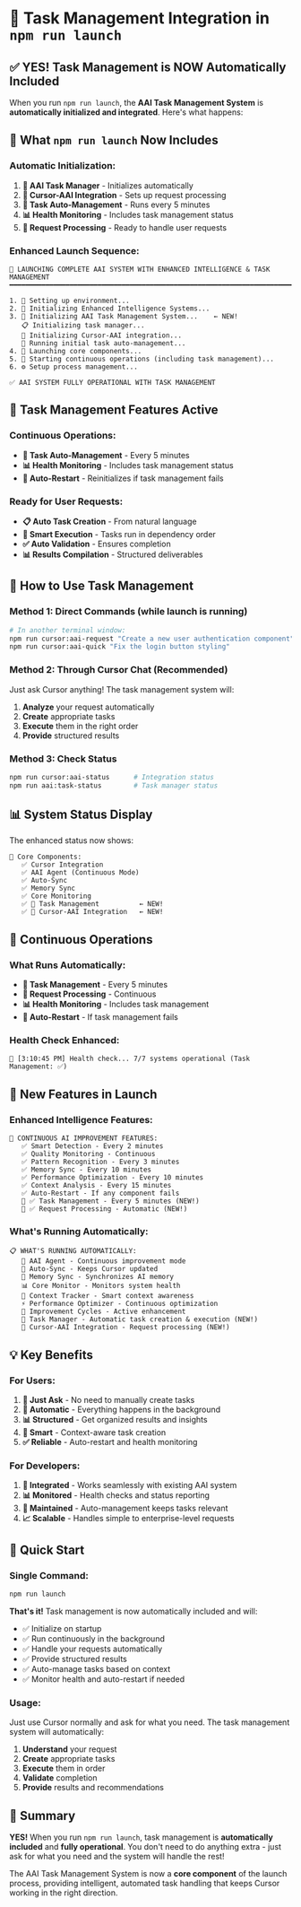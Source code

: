 # 🎯 Task Management Integration in `npm run launch`

## ✅ **YES! Task Management is NOW Automatically Included**

When you run `npm run launch`, the **AAI Task Management System** is **automatically initialized and integrated**. Here's what happens:

## 🚀 What `npm run launch` Now Includes

### **Automatic Initialization:**
1. **🎯 AAI Task Manager** - Initializes automatically
2. **🔗 Cursor-AAI Integration** - Sets up request processing
3. **🔄 Task Auto-Management** - Runs every 5 minutes
4. **📊 Health Monitoring** - Includes task management status
5. **🎯 Request Processing** - Ready to handle user requests

### **Enhanced Launch Sequence:**
```
🚀 LAUNCHING COMPLETE AAI SYSTEM WITH ENHANCED INTELLIGENCE & TASK MANAGEMENT
━━━━━━━━━━━━━━━━━━━━━━━━━━━━━━━━━━━━━━━━━━━━━━━━━━━━━━━━━━━━━━━━━━━━━━━━━━━━━━━━

1. 🔧 Setting up environment...
2. 🧠 Initializing Enhanced Intelligence Systems...
3. 🎯 Initializing AAI Task Management System...    ← NEW!
   📋 Initializing task manager...
   🔗 Initializing Cursor-AAI integration...
   🔄 Running initial task auto-management...
4. 🚀 Launching core components...
5. 🔄 Starting continuous operations (including task management)...
6. ⚙️ Setup process management...

✅ AAI SYSTEM FULLY OPERATIONAL WITH TASK MANAGEMENT
```

## 🎯 Task Management Features Active

### **Continuous Operations:**
- **🔄 Task Auto-Management** - Every 5 minutes
- **📊 Health Monitoring** - Includes task management status
- **🔧 Auto-Restart** - Reinitializes if task management fails

### **Ready for User Requests:**
- **📋 Auto Task Creation** - From natural language
- **🚀 Smart Execution** - Tasks run in dependency order
- **✅ Auto Validation** - Ensures completion
- **📊 Results Compilation** - Structured deliverables

## 🎯 How to Use Task Management

### **Method 1: Direct Commands (while launch is running)**
```bash
# In another terminal window:
npm run cursor:aai-request "Create a new user authentication component"
npm run cursor:aai-quick "Fix the login button styling"
```

### **Method 2: Through Cursor Chat (Recommended)**
Just ask Cursor anything! The task management system will:
1. **Analyze** your request automatically
2. **Create** appropriate tasks
3. **Execute** them in the right order
4. **Provide** structured results

### **Method 3: Check Status**
```bash
npm run cursor:aai-status      # Integration status
npm run aai:task-status        # Task manager status
```

## 📊 System Status Display

The enhanced status now shows:
```
🔧 Core Components:
   ✅ Cursor Integration
   ✅ AAI Agent (Continuous Mode)
   ✅ Auto-Sync
   ✅ Memory Sync
   ✅ Core Monitoring
   ✅ 🎯 Task Management          ← NEW!
   ✅ 🔗 Cursor-AAI Integration   ← NEW!
```

## 🔄 Continuous Operations

### **What Runs Automatically:**
- **🎯 Task Management** - Every 5 minutes
- **🔗 Request Processing** - Continuous
- **📊 Health Monitoring** - Includes task management
- **🔧 Auto-Restart** - If task management fails

### **Health Check Enhanced:**
```
🔄 [3:10:45 PM] Health check... 7/7 systems operational (Task Management: ✅)
```

## 🎯 New Features in Launch

### **Enhanced Intelligence Features:**
```
🤖 CONTINUOUS AI IMPROVEMENT FEATURES:
   ✅ Smart Detection - Every 2 minutes
   ✅ Quality Monitoring - Continuous
   ✅ Pattern Recognition - Every 3 minutes
   ✅ Memory Sync - Every 10 minutes
   ✅ Performance Optimization - Every 10 minutes
   ✅ Context Analysis - Every 15 minutes
   ✅ Auto-Restart - If any component fails
   🎯 ✅ Task Management - Every 5 minutes (NEW!)
   🔗 ✅ Request Processing - Automatic (NEW!)
```

### **What's Running Automatically:**
```
📋 WHAT'S RUNNING AUTOMATICALLY:
   🤖 AAI Agent - Continuous improvement mode
   🔄 Auto-Sync - Keeps Cursor updated
   🧠 Memory Sync - Synchronizes AI memory
   📊 Core Monitor - Monitors system health
   🎯 Context Tracker - Smart context awareness
   ⚡ Performance Optimizer - Continuous optimization
   🔄 Improvement Cycles - Active enhancement
   🎯 Task Manager - Automatic task creation & execution (NEW!)
   🔗 Cursor-AAI Integration - Request processing (NEW!)
```

## 💡 Key Benefits

### **For Users:**
1. **🎯 Just Ask** - No need to manually create tasks
2. **🔄 Automatic** - Everything happens in the background
3. **📊 Structured** - Get organized results and insights
4. **🧠 Smart** - Context-aware task creation
5. **✅ Reliable** - Auto-restart and health monitoring

### **For Developers:**
1. **🔧 Integrated** - Works seamlessly with existing AAI system
2. **📊 Monitored** - Health checks and status reporting
3. **🔄 Maintained** - Auto-management keeps tasks relevant
4. **📈 Scalable** - Handles simple to enterprise-level requests

## 🚀 Quick Start

### **Single Command:**
```bash
npm run launch
```

**That's it!** Task management is now automatically included and will:
- ✅ Initialize on startup
- ✅ Run continuously in the background
- ✅ Handle your requests automatically
- ✅ Provide structured results
- ✅ Auto-manage tasks based on context
- ✅ Monitor health and auto-restart if needed

### **Usage:**
Just use Cursor normally and ask for what you need. The task management system will automatically:
1. **Understand** your request
2. **Create** appropriate tasks
3. **Execute** them in order
4. **Validate** completion
5. **Provide** results and recommendations

## 🎯 Summary

**YES!** When you run `npm run launch`, task management is **automatically included** and **fully operational**. You don't need to do anything extra - just ask for what you need and the system will handle the rest!

The AAI Task Management System is now a **core component** of the launch process, providing intelligent, automated task handling that keeps Cursor working in the right direction. 